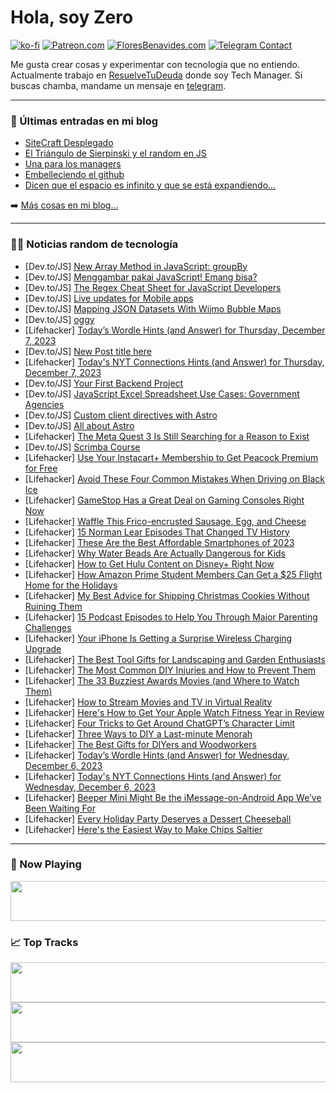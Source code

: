 # Hola, soy Zero

[![ko-fi](https://ko-fi.com/img/githubbutton_sm.svg)](https://ko-fi.com/J3J4N0LUK)
[![Patreon.com](https://img.shields.io/endpoint.svg?url=https%3A%2F%2Fshieldsio-patreon.vercel.app%2Fapi%3Fusername%3Dzerodragon%26type%3Dpatrons&style=for-the-badge)](https://patreon.com/zerodragon)
[![FloresBenavides.com](https://img.shields.io/website?down_message=oops&label=MiBlog&style=for-the-badge&up_message=online&url=https%3A%2F%2Ffloresbenavides.com)](https://floresbenavides.com)
[![Telegram Contact](https://img.shields.io/badge/escr%C3%ADbeme-ZeroDragon-%2326A5E4?style=for-the-badge&logo=telegram)](https://t.me/zerodragon)

Me gusta crear cosas y experimentar con tecnología que no entiendo.
Actualmente trabajo en [ResuelveTuDeuda](http://github.com/resuelve) donde soy Tech Manager.
Si buscas chamba, mandame un mensaje en [telegram](https://t.me/zerodragon).

---

### 📕 Últimas entradas en mi blog
<!-- BLOG-POST-LIST:START -->
- [SiteCraft Desplegado](https://floresbenavides.com/sitecraft-desplegado/)
- [El Triángulo de Sierpinski y el random en JS](https://floresbenavides.com/el-triangulo-de-sierpinski-y-el-random-en-js/)
- [Una para los managers](https://floresbenavides.com/una-para-los-managers/)
- [Embelleciendo el github](https://floresbenavides.com/embelleciendo-el-github/)
- [Dicen que el espacio es infinito y que se está expandiendo…](https://floresbenavides.com/dicen-que-el-espacio-es-infinito-y-que-se-esta-expandiendo/)
<!-- BLOG-POST-LIST:END -->

➡️ [Más cosas en mi blog...](https://floresbenavides.com)

---

### 👨‍💻 Noticias random de tecnología
<!-- TECH-POSTS:START -->
- [Dev.to/JS] [New Array Method in JavaScript: groupBy](https://dev.to/manthanank/new-array-method-in-javascript-groupby-3f5n)
- [Dev.to/JS] [Menggambar pakai JavaScript! Emang bisa?](https://dev.to/faizbyp/menggambar-pakai-javascript-emang-bisa-1fed)
- [Dev.to/JS] [The Regex Cheat Sheet for JavaScript Developers](https://dev.to/sohanemon/the-regex-cheat-sheet-for-javascript-developers-2pgf)
- [Dev.to/JS] [Live updates for Mobile apps](https://dev.to/riderx/live-updates-for-capacitor-2hpi)
- [Dev.to/JS] [Mapping JSON Datasets With Wijmo Bubble Maps](https://dev.to/mescius/mapping-json-datasets-with-wijmo-bubble-maps-3m3a)
- [Dev.to/JS] [oggy](https://dev.to/aomine4220/oggy-1nel)
- [Lifehacker] [Today’s Wordle Hints &lpar;and Answer&rpar; for Thursday, December 7, 2023](https://lifehacker.com/entertainment/wordle-answer-today-december-7-2023)
- [Dev.to/JS] [New Post title here](https://dev.to/aomine4220/new-post-title-here-p3a)
- [Lifehacker] [Today&#39;s NYT Connections Hints &lpar;and Answer&rpar; for Thursday, December 7, 2023](https://lifehacker.com/entertainment/nyt-connections-answer-today-december-7-2023)
- [Dev.to/JS] [Your First Backend Project](https://dev.to/adjeijrdev/your-first-backend-project-20gl)
- [Dev.to/JS] [JavaScript Excel Spreadsheet Use Cases: Government Agencies](https://dev.to/mescius/javascript-excel-spreadsheet-use-cases-government-agencies-3hf7)
- [Dev.to/JS] [Custom client directives with Astro](https://dev.to/nguyen/custom-client-directives-with-astro-4p5k)
- [Dev.to/JS] [All about Astro](https://dev.to/nguyen/all-about-astro-1j7)
- [Lifehacker] [The Meta Quest 3 Is Still Searching for a Reason to Exist](https://lifehacker.com/tech/meta-quest-3-review-still-searching-for-a-reason-to-exist)
- [Dev.to/JS] [Scrimba Course](https://dev.to/dave_khadka_50ffa7b50696c/scrimba-course-10ah)
- [Lifehacker] [Use Your Instacart+ Membership to Get Peacock Premium for Free](https://lifehacker.com/entertainment/free-peacock-premium-instacart-membership)
- [Lifehacker] [Avoid These Four Common Mistakes When Driving on Black Ice](https://lifehacker.com/travel/black-ice-driving-tips-and-mistakes)
- [Lifehacker] [GameStop Has a Great Deal on Gaming Consoles Right Now](https://lifehacker.com/entertainment/gamestop-deal-ps5-xbox-nintendo-switch)
- [Lifehacker] [Waffle This Frico-encrusted Sausage, Egg, and Cheese](https://lifehacker.com/food-drink/frico-encrusted-sausage-egg-and-cheese-waffle-sandwich)
- [Lifehacker] [15 Norman Lear Episodes That Changed TV History](https://lifehacker.com/15-norman-lear-episodes-that-changed-tv-history-1849337456)
- [Lifehacker] [These Are the Best Affordable Smartphones of 2023](https://lifehacker.com/tech/the-best-affordable-smartphones-2023)
- [Lifehacker] [Why Water Beads Are Actually Dangerous for Kids](https://lifehacker.com/family/why-water-beads-are-dangerous-for-kids)
- [Lifehacker] [How to Get Hulu Content on Disney+ Right Now](https://lifehacker.com/entertainment/hulu-on-disney-plus)
- [Lifehacker] [How Amazon Prime Student Members Can Get a $25 Flight Home for the Holidays](https://lifehacker.com/travel/amazon-prime-student-25-dollar-holiday-flights-giveaway)
- [Lifehacker] [My Best Advice for Shipping Christmas Cookies Without Ruining Them](https://lifehacker.com/food-drink/best-ways-to-ship-cookies)
- [Lifehacker] [15 Podcast Episodes to Help You Through Major Parenting Challenges](https://lifehacker.com/family/the-best-parenting-podcast-episodes-for-every-milestone)
- [Lifehacker] [Your iPhone Is Getting a Surprise Wireless Charging Upgrade](https://lifehacker.com/tech/your-iphone-is-getting-qi2-compatible-charging)
- [Lifehacker] [The Best Tool Gifts for Landscaping and Garden Enthusiasts](https://lifehacker.com/home/best-tool-gifts-for-landscaping-and-garden-enthusiasts)
- [Lifehacker] [The Most Common DIY Injuries and How to Prevent Them](https://lifehacker.com/home/avoid-these-common-diy-injuries)
- [Lifehacker] [The 33 Buzziest Awards Movies &lpar;and Where to Watch Them&rpar;](https://lifehacker.com/entertainment/best-awards-movies)
- [Lifehacker] [How to Stream Movies and TV in Virtual Reality](https://lifehacker.com/how-to-stream-movies-and-tv-in-virtual-reality-1848340674)
- [Lifehacker] [Here&#39;s How to Get Your Apple Watch Fitness Year in Review](https://lifehacker.com/tech/apple-watch-fitness-year-in-review)
- [Lifehacker] [Four Tricks to Get Around ChatGPT’s Character Limit](https://lifehacker.com/tech/four-ways-to-get-around-chatgpts-character-limit)
- [Lifehacker] [Three Ways to DIY a Last-minute Menorah](https://lifehacker.com/home/diy-a-last-minute-menorah-for-hannukah)
- [Lifehacker] [The Best Gifts for DIYers and Woodworkers](https://lifehacker.com/home/tool-gifts-for-diy-woodworkers)
- [Lifehacker] [Today’s Wordle Hints &lpar;and Answer&rpar; for Wednesday, December 6, 2023](https://lifehacker.com/entertainment/wordle-answer-today-december-6-2023)
- [Lifehacker] [Today&#39;s NYT Connections Hints &lpar;and Answer&rpar; for Wednesday, December 6, 2023](https://lifehacker.com/entertainment/nyt-connections-answer-today-december-6-2023)
- [Lifehacker] [Beeper Mini Might Be the iMessage-on-Android App We’ve Been Waiting For](https://lifehacker.com/tech/beeper-mini-imessage-on-android-app)
- [Lifehacker] [Every Holiday Party Deserves a Dessert Cheeseball](https://lifehacker.com/every-holiday-party-deserves-a-dessert-cheeseball-1849916116)
- [Lifehacker] [Here&#39;s the Easiest Way to Make Chips Saltier](https://lifehacker.com/food-drink/easiest-way-to-make-chips-saltier)<!-- TECH-POSTS:END -->

---

### 🎵 Now Playing
<a href="https://spotify-now-playing-dun.vercel.app/now-playing?open"><img src="https://spotify-now-playing-dun.vercel.app/now-playing" width="540" height="64"></a>

### 📈 Top Tracks
<a href="https://spotify-now-playing-dun.vercel.app/top-tracks?i=1&open"><img src="https://spotify-now-playing-dun.vercel.app/top-tracks?i=1" width="540" height="64"></a>
<a href="https://spotify-now-playing-dun.vercel.app/top-tracks?i=2&open"><img src="https://spotify-now-playing-dun.vercel.app/top-tracks?i=2" width="540" height="64"></a>
<a href="https://spotify-now-playing-dun.vercel.app/top-tracks?i=3&open"><img src="https://spotify-now-playing-dun.vercel.app/top-tracks?i=3" width="540" height="64"></a>
